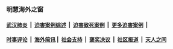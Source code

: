
### 明慧海外之窗

####  [武汉肺炎](indexes/365.md?t=03080500) &nbsp;|&nbsp;  [迫害案例综述](indexes/328.md?t=03080500) &nbsp;|&nbsp; [迫害致死案例](indexes/277.md?t=03080500)  &nbsp;|&nbsp; [更多迫害案例](indexes/81.md?t=03080500)  &nbsp;|&nbsp; 
####  [时事评论](indexes/19.md?t=03080500) &nbsp;|&nbsp; [海外简讯](indexes/245.md?t=03080500)&nbsp;|&nbsp;  [社会支持](indexes/140.md?t=03080500) &nbsp;|&nbsp; [褒奖决议](indexes/282.md?t=03080500) &nbsp;|&nbsp; [社区报道](indexes/91.md?t=03080500)  &nbsp;|&nbsp; [天人之间](indexes/78.md?t=03080500) 

